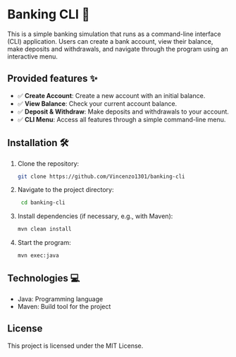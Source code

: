 # Banking CLI 🏦

This is a simple banking simulation that runs as a command-line interface (CLI) application. Users can create a bank account, view their balance, make deposits and withdrawals, and navigate through the program using an interactive menu.

## Provided features ✨

- ✅ **Create Account**: Create a new account with an initial balance.
- ✅ **View Balance**: Check your current account balance.
- ✅ **Deposit & Withdraw**: Make deposits and withdrawals to your account.
- ✅ **CLI Menu**: Access all features through a simple command-line menu.

## Installation 🛠️

1. Clone the repository:
   ```sh
   git clone https://github.com/Vincenzo1301/banking-cli
   ```
2. Navigate to the project directory:
   ```sh
    cd banking-cli
    ```
3. Install dependencies (if necessary, e.g., with Maven):
    ```sh
    mvn clean install
    ```
4. Start the program:
    ```sh
   mvn exec:java
    ```
## Technologies 💻
- Java: Programming language
- Maven: Build tool for the project

## License
This project is licensed under the MIT License.
